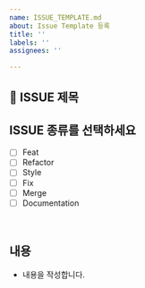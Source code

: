 ```yaml
---
name: ISSUE_TEMPLATE.md
about: Issue Template 등록
title: ''
labels: ''
assignees: ''

---
```


## 📑 ISSUE 제목

## ISSUE 종류를 선택하세요

- [ ] Feat
- [ ] Refactor
- [ ] Style
- [ ] Fix
- [ ] Merge
- [ ] Documentation

<br/>

## 내용

- 내용을 작성합니다.
